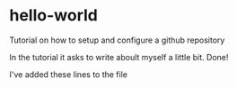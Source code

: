# hello-world
Tutorial on how to setup and configure a github repository

In the tutorial it asks to write aboult myself a little bit. Done!

I've added these lines to the file
